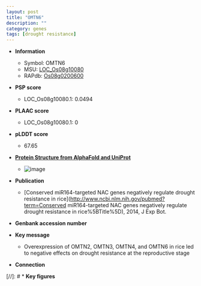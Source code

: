 ```yaml
---
layout: post
title: "OMTN6"
description: ""
category: genes
tags: [drought resistance]
---
```


* **Information**  
    + Symbol: OMTN6  
    + MSU: [LOC_Os08g10080](http://rice.plantbiology.msu.edu/cgi-bin/ORF_infopage.cgi?orf=LOC_Os08g10080)  
    + RAPdb: [Os08g0200600](http://rapdb.dna.affrc.go.jp/viewer/gbrowse_details/irgsp1?name=Os08g0200600)  

* **PSP score**  
    + LOC_Os08g10080.1: 0.0494 

* **PLAAC score**  
    + LOC_Os08g10080.1: 0 

* **pLDDT score**
    + 67.65

* **[Protein Structure from AlphaFold and UniProt](https://www.uniprot.org/uniprotkb/Q6Z1A3/entry#structure)**
    + ![image](https://ricepsp.github.io/images/Q6/AF-Q6Z1A3-F1.png)

* **Publication**  
    + [Conserved miR164-targeted NAC genes negatively regulate drought resistance in rice](http://www.ncbi.nlm.nih.gov/pubmed?term=Conserved miR164-targeted NAC genes negatively regulate drought resistance in rice%5BTitle%5D), 2014, J Exp Bot.

* **Genbank accession number**  

* **Key message**  
    + Overexpression of OMTN2, OMTN3, OMTN4, and OMTN6 in rice led to negative effects on drought resistance at the reproductive stage

* **Connection**  

[//]: # * **Key figures**  


